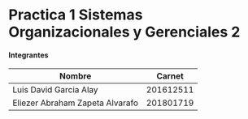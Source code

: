 # Practica 1 Sistemas Organizacionales y Gerenciales 2


#### Integrantes

|Nombre                             |Carnet        |
|-----------------------------------|--------------|
|Luis David Garcia Alay             |201612511     |
|Eliezer Abraham Zapeta Alvarafo	|201801719     |



